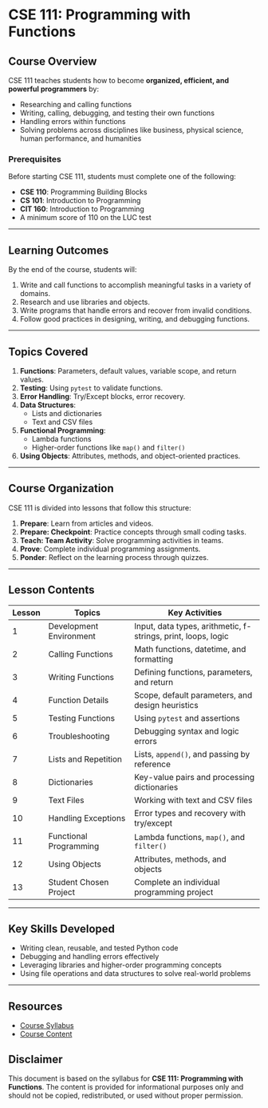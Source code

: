 # CSE 111: Programming with Functions

## Course Overview
CSE 111 teaches students how to become **organized, efficient, and powerful programmers** by:
- Researching and calling functions
- Writing, calling, debugging, and testing their own functions
- Handling errors within functions
- Solving problems across disciplines like business, physical science, human performance, and humanities

### Prerequisites
Before starting CSE 111, students must complete one of the following:
- **CSE 110**: Programming Building Blocks
- **CS 101**: Introduction to Programming
- **CIT 160**: Introduction to Programming  
- A minimum score of 110 on the LUC test  

---

## Learning Outcomes
By the end of the course, students will:
1. Write and call functions to accomplish meaningful tasks in a variety of domains.
2. Research and use libraries and objects.
3. Write programs that handle errors and recover from invalid conditions.
4. Follow good practices in designing, writing, and debugging functions.

---

## Topics Covered
1. **Functions**: Parameters, default values, variable scope, and return values.
2. **Testing**: Using `pytest` to validate functions.
3. **Error Handling**: Try/Except blocks, error recovery.
4. **Data Structures**:
   - Lists and dictionaries
   - Text and CSV files
5. **Functional Programming**:
   - Lambda functions
   - Higher-order functions like `map()` and `filter()`
6. **Using Objects**: Attributes, methods, and object-oriented practices.

---

## Course Organization
CSE 111 is divided into lessons that follow this structure:
1. **Prepare**: Learn from articles and videos.
2. **Prepare: Checkpoint**: Practice concepts through small coding tasks.
3. **Teach: Team Activity**: Solve programming activities in teams.
4. **Prove**: Complete individual programming assignments.
5. **Ponder**: Reflect on the learning process through quizzes.

---

## Lesson Contents

| Lesson | Topics                          | Key Activities                               |
|--------|---------------------------------|---------------------------------------------|
| 1      | Development Environment         | Input, data types, arithmetic, f-strings, print, loops, logic      |
| 2      | Calling Functions               | Math functions, datetime, and formatting     |
| 3      | Writing Functions               | Defining functions, parameters, and return   |
| 4      | Function Details                | Scope, default parameters, and design heuristics |
| 5      | Testing Functions               | Using `pytest` and assertions                |
| 6      | Troubleshooting                 | Debugging syntax and logic errors            |
| 7      | Lists and Repetition            | Lists, `append()`, and passing by reference  |
| 8      | Dictionaries                    | Key-value pairs and processing dictionaries  |
| 9      | Text Files                      | Working with text and CSV files              |
| 10     | Handling Exceptions             | Error types and recovery with try/except     |
| 11     | Functional Programming          | Lambda functions, `map()`, and `filter()`    |
| 12     | Using Objects                   | Attributes, methods, and objects             |
| 13     | Student Chosen Project          | Complete an individual programming project   |


---

## Key Skills Developed
- Writing clean, reusable, and tested Python code
- Debugging and handling errors effectively
- Leveraging libraries and higher-order programming concepts
- Using file operations and data structures to solve real-world problems

---

## Resources
- [Course Syllabus](https://byui-cse.github.io/cse111-course/overview/syllabus.html)
- [Course Content](https://byui-cse.github.io/cse111-course/)

## Disclaimer
This document is based on the syllabus for **CSE 111: Programming with Functions**. The content is provided for informational purposes only and should not be copied, redistributed, or used without proper permission.  
